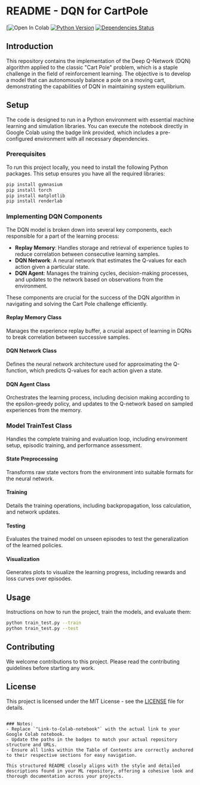 # README - DQN for CartPole

[![Open In Colab](https://colab.research.google.com/drive/1-P1I0lxPf2scs4ZyOFb0tostuokrdm-v?usp=sharing)
[![Python Version](https://img.shields.io/badge/Python-3.6%20|%203.7%20|%203.8-blue)](https://www.python.org/downloads/release/python-380/)
[![Dependencies Status](https://img.shields.io/badge/dependencies-up%20to%20date-brightgreen)](https://github.com/your-username/your-repository/blob/main/requirements.txt)

## Introduction
This repository contains the implementation of the Deep Q-Network (DQN) algorithm applied to the classic "Cart Pole" problem, which is a staple challenge in the field of reinforcement learning. The objective is to develop a model that can autonomously balance a pole on a moving cart, demonstrating the capabilities of DQN in maintaining system equilibrium.

## Setup
The code is designed to run in a Python environment with essential machine learning and simulation libraries. You can execute the notebook directly in Google Colab using the badge link provided, which includes a pre-configured environment with all necessary dependencies.

### Prerequisites
To run this project locally, you need to install the following Python packages. This setup ensures you have all the required libraries:

```bash
pip install gymnasium
pip install torch
pip install matplotlib
pip install renderlab
```

### Implementing DQN Components
The DQN model is broken down into several key components, each responsible for a part of the learning process:

- **Replay Memory**: Handles storage and retrieval of experience tuples to reduce correlation between consecutive learning samples.
- **DQN Network**: A neural network that estimates the Q-values for each action given a particular state.
- **DQN Agent**: Manages the training cycles, decision-making processes, and updates to the network based on observations from the environment.

These components are crucial for the success of the DQN algorithm in navigating and solving the Cart Pole challenge efficiently.


#### Replay Memory Class
Manages the experience replay buffer, a crucial aspect of learning in DQNs to break correlation between successive samples.

#### DQN Network Class
Defines the neural network architecture used for approximating the Q-function, which predicts Q-values for each action given a state.

#### DQN Agent Class
Orchestrates the learning process, including decision making according to the epsilon-greedy policy, and updates to the Q-network based on sampled experiences from the memory.

### Model TrainTest Class
Handles the complete training and evaluation loop, including environment setup, episodic training, and performance assessment.

#### State Preprocessing
Transforms raw state vectors from the environment into suitable formats for the neural network.

#### Training
Details the training operations, including backpropagation, loss calculation, and network updates.

#### Testing
Evaluates the trained model on unseen episodes to test the generalization of the learned policies.

#### Visualization
Generates plots to visualize the learning progress, including rewards and loss curves over episodes.

## Usage
Instructions on how to run the project, train the models, and evaluate them:

```bash
python train_test.py --train
python train_test.py --test
```

## Contributing
We welcome contributions to this project. Please read the contributing guidelines before starting any work.

## License
This project is licensed under the MIT License - see the [LICENSE](LICENSE) file for details.
```

### Notes:
- Replace `"Link-to-Colab-notebook"` with the actual link to your Google Colab notebook.
- Update the paths in the badges to match your actual repository structure and URLs.
- Ensure all links within the Table of Contents are correctly anchored to their respective sections for easy navigation.

This structured README closely aligns with the style and detailed descriptions found in your ML repository, offering a cohesive look and thorough documentation across your projects.
